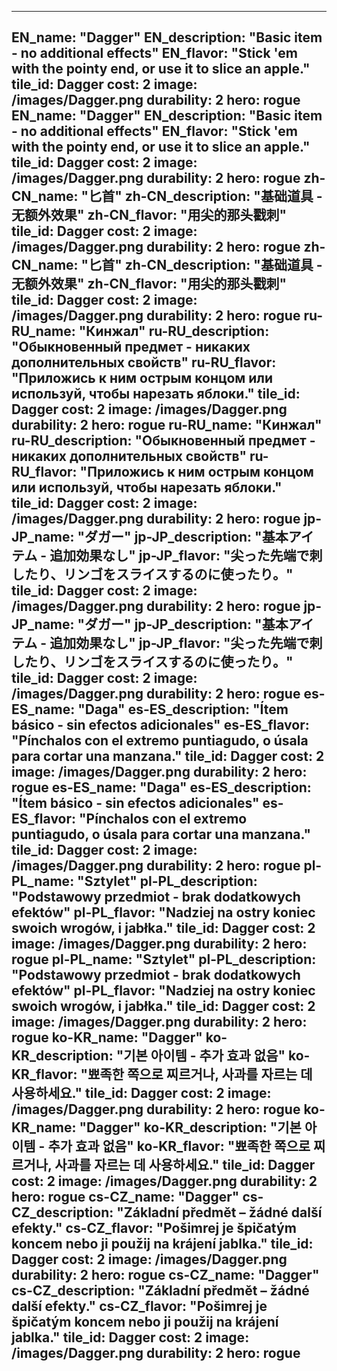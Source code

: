 ---

EN_name: "Dagger"
EN_description: "Basic item - no additional effects"
EN_flavor: "Stick 'em with the pointy end, or use it to slice an apple."
tile_id: Dagger
cost: 2
image: /images/Dagger.png
durability: 2
hero: rogue
EN_name: "Dagger"
EN_description: "Basic item - no additional effects"
EN_flavor: "Stick 'em with the pointy end, or use it to slice an apple."
tile_id: Dagger
cost: 2
image: /images/Dagger.png
durability: 2
hero: rogue
zh-CN_name: "匕首"
zh-CN_description: "基础道具 - 无额外效果"
zh-CN_flavor: "用尖的那头戳刺"
tile_id: Dagger
cost: 2
image: /images/Dagger.png
durability: 2
hero: rogue
zh-CN_name: "匕首"
zh-CN_description: "基础道具 - 无额外效果"
zh-CN_flavor: "用尖的那头戳刺"
tile_id: Dagger
cost: 2
image: /images/Dagger.png
durability: 2
hero: rogue
ru-RU_name: "Кинжал"
ru-RU_description: "Обыкновенный предмет - никаких дополнительных свойств"
ru-RU_flavor: "Приложись к ним острым концом или используй, чтобы нарезать яблоки."
tile_id: Dagger
cost: 2
image: /images/Dagger.png
durability: 2
hero: rogue
ru-RU_name: "Кинжал"
ru-RU_description: "Обыкновенный предмет - никаких дополнительных свойств"
ru-RU_flavor: "Приложись к ним острым концом или используй, чтобы нарезать яблоки."
tile_id: Dagger
cost: 2
image: /images/Dagger.png
durability: 2
hero: rogue
jp-JP_name: "ダガー"
jp-JP_description: "基本アイテム - 追加効果なし"
jp-JP_flavor: "尖った先端で刺したり、リンゴをスライスするのに使ったり。"
tile_id: Dagger
cost: 2
image: /images/Dagger.png
durability: 2
hero: rogue
jp-JP_name: "ダガー"
jp-JP_description: "基本アイテム - 追加効果なし"
jp-JP_flavor: "尖った先端で刺したり、リンゴをスライスするのに使ったり。"
tile_id: Dagger
cost: 2
image: /images/Dagger.png
durability: 2
hero: rogue
es-ES_name: "Daga"
es-ES_description: "Ítem básico - sin efectos adicionales"
es-ES_flavor: "Pínchalos con el extremo puntiagudo, o úsala para cortar una manzana."
tile_id: Dagger
cost: 2
image: /images/Dagger.png
durability: 2
hero: rogue
es-ES_name: "Daga"
es-ES_description: "Ítem básico - sin efectos adicionales"
es-ES_flavor: "Pínchalos con el extremo puntiagudo, o úsala para cortar una manzana."
tile_id: Dagger
cost: 2
image: /images/Dagger.png
durability: 2
hero: rogue
pl-PL_name: "Sztylet"
pl-PL_description: "Podstawowy przedmiot - brak dodatkowych efektów"
pl-PL_flavor: "Nadziej na ostry koniec swoich wrogów, i jabłka."
tile_id: Dagger
cost: 2
image: /images/Dagger.png
durability: 2
hero: rogue
pl-PL_name: "Sztylet"
pl-PL_description: "Podstawowy przedmiot - brak dodatkowych efektów"
pl-PL_flavor: "Nadziej na ostry koniec swoich wrogów, i jabłka."
tile_id: Dagger
cost: 2
image: /images/Dagger.png
durability: 2
hero: rogue
ko-KR_name: "Dagger"
ko-KR_description: "기본 아이템 - 추가 효과 없음"
ko-KR_flavor: "뾰족한 쪽으로 찌르거나, 사과를 자르는 데 사용하세요."
tile_id: Dagger
cost: 2
image: /images/Dagger.png
durability: 2
hero: rogue
ko-KR_name: "Dagger"
ko-KR_description: "기본 아이템 - 추가 효과 없음"
ko-KR_flavor: "뾰족한 쪽으로 찌르거나, 사과를 자르는 데 사용하세요."
tile_id: Dagger
cost: 2
image: /images/Dagger.png
durability: 2
hero: rogue
cs-CZ_name: "Dagger"
cs-CZ_description: "Základní předmět – žádné další efekty."
cs-CZ_flavor: "Pošimrej je špičatým koncem nebo ji použij na krájení jablka."
tile_id: Dagger
cost: 2
image: /images/Dagger.png
durability: 2
hero: rogue
cs-CZ_name: "Dagger"
cs-CZ_description: "Základní předmět – žádné další efekty."
cs-CZ_flavor: "Pošimrej je špičatým koncem nebo ji použij na krájení jablka."
tile_id: Dagger
cost: 2
image: /images/Dagger.png
durability: 2
hero: rogue
---